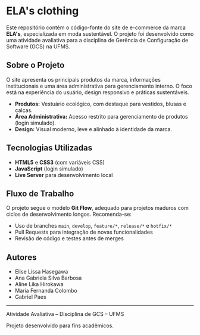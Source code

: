 # ELA's clothing
Este repositório contém o código-fonte do site de e-commerce da marca **ELA's**, especializada em moda sustentável. O projeto foi desenvolvido como uma atividade avaliativa para a disciplina de Gerência de Configuração de Software (GCS) na UFMS.

## Sobre o Projeto

O site apresenta os principais produtos da marca, informações institucionais e uma área administrativa para gerenciamento interno. O foco está na experiência do usuário, design responsivo e práticas sustentáveis.

- **Produtos:** Vestuário ecológico, com destaque para vestidos, blusas e calças.
- **Área Administrativa:** Acesso restrito para gerenciamento de produtos (login simulado).
- **Design:** Visual moderno, leve e alinhado à identidade da marca.


## Tecnologias Utilizadas

- **HTML5** e **CSS3** (com variáveis CSS)
- **JavaScript** (login simulado)
- **Live Server** para desenvolvimento local

## Fluxo de Trabalho

O projeto segue o modelo **Git Flow**, adequado para projetos maduros com ciclos de desenvolvimento longos. Recomenda-se:

- Uso de branches `main`, `develop`, `feature/*`, `release/*` e `hotfix/*`
- Pull Requests para integração de novas funcionalidades
- Revisão de código e testes antes de merges

## Autores

- Elise Lissa Hasegawa
- Ana Gabriela Silva Barbosa
- Aline Lika Hirokawa
- Maria Fernanda Colombo
- Gabriel Paes

---
Atividade Avaliativa – Disciplina de GCS – UFMS

Projeto desenvolvido para fins acadêmicos. 
